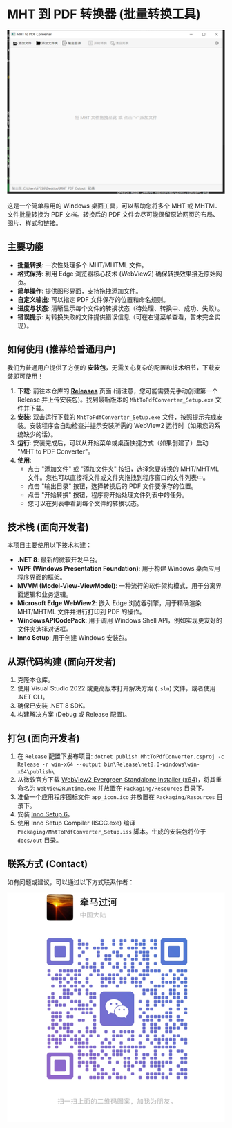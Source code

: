 # MHT 到 PDF 转换器 (批量转换工具)

[![程序截图](docs/images/screenshot.png)](docs/images/screenshot.png)

这是一个简单易用的 Windows 桌面工具，可以帮助您将多个 MHT 或 MHTML 文件批量转换为 PDF 文档。转换后的 PDF 文件会尽可能保留原始网页的布局、图片、样式和链接。

## 主要功能

*   **批量转换**: 一次性处理多个 MHT/MHTML 文件。
*   **格式保持**: 利用 Edge 浏览器核心技术 (WebView2) 确保转换效果接近原始网页。
*   **简单操作**: 提供图形界面，支持拖拽添加文件。
*   **自定义输出**: 可以指定 PDF 文件保存的位置和命名规则。
*   **进度与状态**: 清晰显示每个文件的转换状态（待处理、转换中、成功、失败）。
*   **错误提示**: 对转换失败的文件提供错误信息（可在右键菜单查看，暂未完全实现）。

## 如何使用 (推荐给普通用户)

我们为普通用户提供了方便的 **安装包**，无需关心复杂的配置和技术细节，下载安装即可使用！

1.  **下载**: 前往本仓库的 [**Releases**](https://github.com/zaijun91/Slech-Batch-Conversion-Tool/releases) 页面 (请注意，您可能需要先手动创建第一个 Release 并上传安装包)。找到最新版本的 `MhtToPdfConverter_Setup.exe` 文件并下载。
2.  **安装**: 双击运行下载的 `MhtToPdfConverter_Setup.exe` 文件，按照提示完成安装。安装程序会自动检查并提示安装所需的 WebView2 运行时（如果您的系统缺少的话）。
3.  **运行**: 安装完成后，可以从开始菜单或桌面快捷方式（如果创建了）启动 "MHT to PDF Converter"。
4.  **使用**:
    *   点击 "添加文件" 或 "添加文件夹" 按钮，选择您要转换的 MHT/MHTML 文件。您也可以直接将文件或文件夹拖拽到程序窗口的文件列表中。
    *   点击 "输出目录" 按钮，选择转换后的 PDF 文件要保存的位置。
    *   点击 "开始转换" 按钮，程序将开始处理文件列表中的任务。
    *   您可以在列表中看到每个文件的转换状态。

## 技术栈 (面向开发者)

本项目主要使用以下技术构建：

*   **.NET 8**: 最新的微软开发平台。
*   **WPF (Windows Presentation Foundation)**: 用于构建 Windows 桌面应用程序界面的框架。
*   **MVVM (Model-View-ViewModel)**: 一种流行的软件架构模式，用于分离界面逻辑和业务逻辑。
*   **Microsoft Edge WebView2**: 嵌入 Edge 浏览器引擎，用于精确渲染 MHT/MHTML 文件并进行打印到 PDF 的操作。
*   **WindowsAPICodePack**: 用于调用 Windows Shell API，例如实现更友好的文件夹选择对话框。
*   **Inno Setup**: 用于创建 Windows 安装包。

## 从源代码构建 (面向开发者)

1.  克隆本仓库。
2.  使用 Visual Studio 2022 或更高版本打开解决方案 (`.sln`) 文件，或者使用 .NET CLI。
3.  确保已安装 .NET 8 SDK。
4.  构建解决方案 (Debug 或 Release 配置)。

## 打包 (面向开发者)

1.  在 `Release` 配置下发布项目: `dotnet publish MhtToPdfConverter.csproj -c Release -r win-x64 --output bin\Release\net8.0-windows\win-x64\publish\`
2.  从微软官方下载 [WebView2 Evergreen Standalone Installer (x64)](https://developer.microsoft.com/en-us/microsoft-edge/webview2/#download-section)，将其重命名为 `WebView2Runtime.exe` 并放置在 `Packaging/Resources` 目录下。
3.  准备一个应用程序图标文件 `app_icon.ico` 并放置在 `Packaging/Resources` 目录下。
4.  安装 [Inno Setup 6](https://jrsoftware.org/isinfo.php)。
5.  使用 Inno Setup Compiler (ISCC.exe) 编译 `Packaging/MhtToPdfConverter_Setup.iss` 脚本。生成的安装包将位于 `docs/out` 目录。

## 联系方式 (Contact)

如有问题或建议，可以通过以下方式联系作者：

![微信二维码](docs/images/wechat_qr.png)
